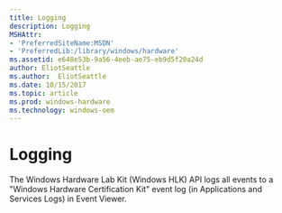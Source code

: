 ```yaml
---
title: Logging
description: Logging
MSHAttr:
- 'PreferredSiteName:MSDN'
- 'PreferredLib:/library/windows/hardware'
ms.assetid: e648e53b-9a56-4eeb-ae75-eb9d5f20a24d
author: EliotSeattle
ms.author:  EliotSeattle
ms.date: 10/15/2017
ms.topic: article
ms.prod: windows-hardware
ms.technology: windows-oem
---
```


# Logging


The Windows Hardware Lab Kit (Windows HLK) API logs all events to a "Windows Hardware Certification Kit" event log (in Applications and Services Logs) in Event Viewer.

 

 






